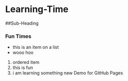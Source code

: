 # Learning-Time
##Sub-Heading
### Fun Times 

- this is an item on a list
- wooo hoo
1. ordered item
2. this is fun
3. i am learning something new 
Demo for GitHub Pages
